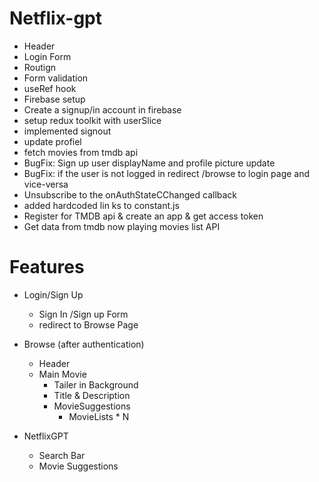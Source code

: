 # Netflix-gpt
- Header
- Login Form
- Routign
- Form validation
- useRef hook
- Firebase setup
- Create a signup/in account in firebase  
- setup redux toolkit with userSlice
- implemented signout
- update profiel
- fetch movies from tmdb api
- BugFix: Sign up user displayName and profile picture update
- BugFix: if the user is not logged in redirect /browse to login page and vice-versa
- Unsubscribe to the onAuthStateCChanged callback
- added hardcoded lin ks to constant.js
- Register for TMDB api & create an app & get access token
- Get data from tmdb now playing movies list API



# Features
- Login/Sign Up
    - Sign In /Sign up Form
    - redirect to Browse Page

- Browse (after authentication)

    - Header
    - Main Movie
        - Tailer in Background
        - Title & Description
        - MovieSuggestions
            - MovieLists * N 
- NetflixGPT
    - Search Bar
    - Movie Suggestions 





    